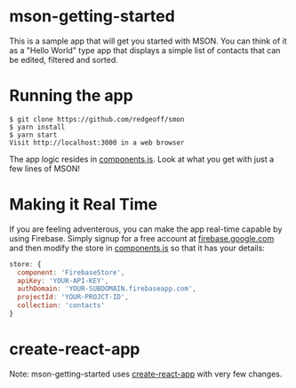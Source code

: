 # mson-getting-started

This is a sample app that will get you started with MSON. You can think of it as a "Hello World" type app that displays a simple list of contacts that can be edited, filtered and sorted.

# Running the app

    $ git clone https://github.com/redgeoff/smon
    $ yarn install
    $ yarn start
    Visit http://localhost:3000 in a web browser

The app logic resides in [components.js](src/components.js). Look at what you get with just a few lines of MSON!

# Making it Real Time

If you are feeling adventerous, you can make the app real-time capable by using Firebase. Simply signup for a free account at [firebase.google.com](https://firebase.google.com/) and then modify the store in [components.js](src/components.js) so that it has your details:
```js
store: {
  component: 'FirebaseStore',
  apiKey: 'YOUR-API-KEY',
  authDomain: 'YOUR-SUBDOMAIN.firebaseapp.com',
  projectId: 'YOUR-PROJCT-ID',
  collection: 'contacts'
}
```

# create-react-app

Note: mson-getting-started uses [create-react-app](https://github.com/facebook/create-react-app) with very few changes.